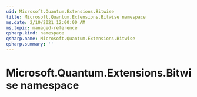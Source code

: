 ```yaml
---
uid: Microsoft.Quantum.Extensions.Bitwise
title: Microsoft.Quantum.Extensions.Bitwise namespace
ms.date: 2/10/2021 12:00:00 AM
ms.topic: managed-reference
qsharp.kind: namespace
qsharp.name: Microsoft.Quantum.Extensions.Bitwise
qsharp.summary: ''
---
```


# Microsoft.Quantum.Extensions.Bitwise namespace



